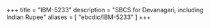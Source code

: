 +++
title = "IBM-5233"
description = "SBCS for Devanagari, including Indian Rupee"
aliases = [ "ebcdic/IBM-5233" ]
+++
